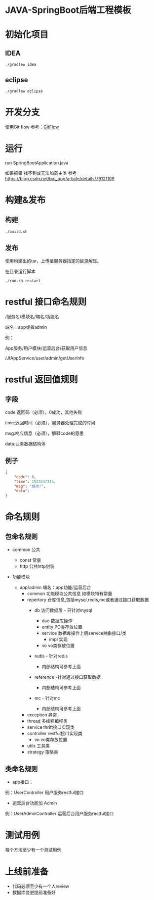 JAVA-SpringBoot后端工程模板
==========================================

# 初始化项目

## IDEA

```shell
./gradlew idea
```

## eclipse

```shell
./gradlew eclipse
```

# 开发分支

使用Git flow 参考：[GitFlow](https://blog.csdn.net/xingbaozhen1210/article/details/81386269)

# 运行

run SpringBootApplication.java

如果报错 找不到或无法加载主类 参考
https://blog.csdn.net/bai_bug/article/details/79121109

# 构建&发布

## 构建

``` shell
./build.sh
```

## 发布

使用构建出的tar，上传至服务器指定的目录解压。

在目录运行脚本

```shell
./run.sh restart
```

# restful 接口命名规则

/服务名/模块名/端名/功能名

端名：app或者admin

例：

App服务/用户模块/运营后台/获取用户信息

/JfAppService/user/admin/getUserInfo

# restful 返回值规则

## 字段

code:返回码（必须），0成功，其他失败

time:返回时间（必须），服务器处理完成的时间

msg:响应信息（必须），解释code的意思

data:业务数据结构体

## 例子

```json
{
    "code": 0,
    "time": 1523847315,
    "msg": "成功!",
    "data": 
}
```

# 命名规则

## 包命名规则

* common 公共
  - const 常量
  - http 公共http封装

* 功能模块
    - app/admin 端名：app功能/运营后台
        - common 功能模块公共信息 如模块特有常量
        - repertory 仓库信息,包括mysql,redis,mc或者通过接口获取数据
            - db 访问数据层 - 只针对mysql
                - dao 数据库操作
                - entity PO类存放位置
                - service 数据库操作上层service抽象接口/类
                    - impl 实现
                - vo vo类存放位置
            - redis - 针对redis
                - 内部结构可参考上面
    
            - reference -针对通过接口获取数据
                - 内部结构可参考上面
    
            - mc - 针对mc
                - 内部结构可参考上面
        - exception 异常
        - thread 多线程编程类
        - service thrift接口实现类
        - controller restful接口实现类
            - vo vo类存放位置
        - utils 工具类
        - strategy 策略类
        
## 类命名规则

* app接口：

例：UserController 用户服务restful接口

* 运营后台功能加 Admin

例：UserAdminController 运营后台用户服务restful接口
        
# 测试用例

每个方法至少有一个测试用例

# 上线前准备

* 代码必须至少有一个人review
* 数据库变更提前准备好